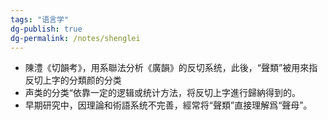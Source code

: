 ```yaml
---
tags: "语言学"
dg-publish: true
dg-permalink: /notes/shenglei
---
```

- 陳澧《切韻考》，用系聯法分析《廣韻》的反切系统，此後，“聲類”被用來指反切上字的分類颜的分类
- 声类的分类“依靠一定的逻辑或统计方法，将反切上字進行歸納得到的。
- 早期研究中，因理論和術語系统不完善，經常将“聲類”直接理解爲“聲母”。